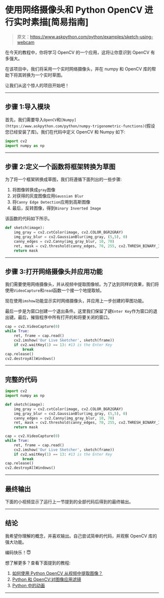 # 使用网络摄像头和 Python OpenCV 进行实时素描[简易指南]

> 原文：<https://www.askpython.com/python/examples/sketch-using-webcam>

在今天的教程中，你将学习 OpenCV 的一个应用，这将让你意识到 OpenCV 有多强大。

在该项目中，我们将采用一个实时网络摄像头，并在 numpy 和 OpenCV 库的帮助下将其转换为一个实时草图。

让我们从这个惊人的项目开始吧！

* * *

## 步骤 1:导入模块

首先，我们需要导入`OpenCV`和`[Numpy](https://www.askpython.com/python/numpy-trigonometric-functions)`(假设您已经安装了库)。我们在代码中定义 OpenCV 和 Numpy 如下:

```py
import cv2
import numpy as np

```

* * *

## 步骤 2:定义一个函数将框架转换为草图

为了将一个框架转换成草图，我们将遵循下面列出的一些步骤:

1.  将图像转换成`gray`图像
2.  对获得的灰度图像应用`Gaussian Blur`
3.  将`Canny Edge Detection`应用到高斯图像
4.  最后，反转图像，得到`Binary Inverted Image`

该函数的代码如下所示。

```py
def sketch(image):
    img_gray = cv2.cvtColor(image, cv2.COLOR_BGR2GRAY)
    img_gray_blur = cv2.GaussianBlur(img_gray, (5,5), 0)
    canny_edges = cv2.Canny(img_gray_blur, 10, 70)
    ret, mask = cv2.threshold(canny_edges, 70, 255, cv2.THRESH_BINARY_INV)
    return mask

```

* * *

## 步骤 3:打开网络摄像头并应用功能

我们需要使用网络摄像头，并从视频中提取图像帧。为了达到同样的效果，我们将使用`VideoCapture`和`read`函数一个接一个地提取帧。

现在使用`imshow`功能显示实时网络摄像头，并应用上一步创建的草图功能。

最后一步是为窗口创建一个退出条件。这里我们保留了键`Enter Key`作为窗口的退出键。最后，摧毁程序中所有打开的和将要关闭的窗口。

```py
cap = cv2.VideoCapture(0)
while True:
    ret, frame = cap.read()
    cv2.imshow('Our Live Sketcher', sketch(frame))
    if cv2.waitKey(1) == 13: #13 is the Enter Key
        break
cap.release()
cv2.destroyAllWindows()

```

* * *

## 完整的代码

```py
import cv2
import numpy as np

def sketch(image):
    img_gray = cv2.cvtColor(image, cv2.COLOR_BGR2GRAY)
    img_gray_blur = cv2.GaussianBlur(img_gray, (5,5), 0)
    canny_edges = cv2.Canny(img_gray_blur, 10, 70)
    ret, mask = cv2.threshold(canny_edges, 70, 255, cv2.THRESH_BINARY_INV)
    return mask

cap = cv2.VideoCapture(0)
while True:
    ret, frame = cap.read()
    cv2.imshow('Our Live Sketcher', sketch(frame))
    if cv2.waitKey(1) == 13: #13 is the Enter Key
        break
cap.release()
cv2.destroyAllWindows()

```

* * *

## 最终输出

下面的小视频显示了运行上一节提到的全部代码后得到的最终输出。

* * *

## 结论

我希望你理解的概念，并喜欢输出。自己尝试简单的代码，并观察 OpenCV 库的强大功能。

编码快乐！😇

想了解更多？查看下面提到的教程:

1.  [如何使用 Python OpenCV 从视频中提取图像？](https://www.askpython.com/python/examples/extract-images-from-video)
2.  [Python 和 OpenCV:对图像应用滤镜](https://www.askpython.com/python/examples/filters-to-images)
3.  [Python 中的动画](https://www.askpython.com/python-modules/animation-in-python-celluloid)

* * *